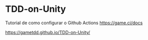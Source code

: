 # TDD-on-Unity

Tutorial de como configurar o Github Actions https://game.ci/docs


https://gametdd.github.io/TDD-on-Unity/
